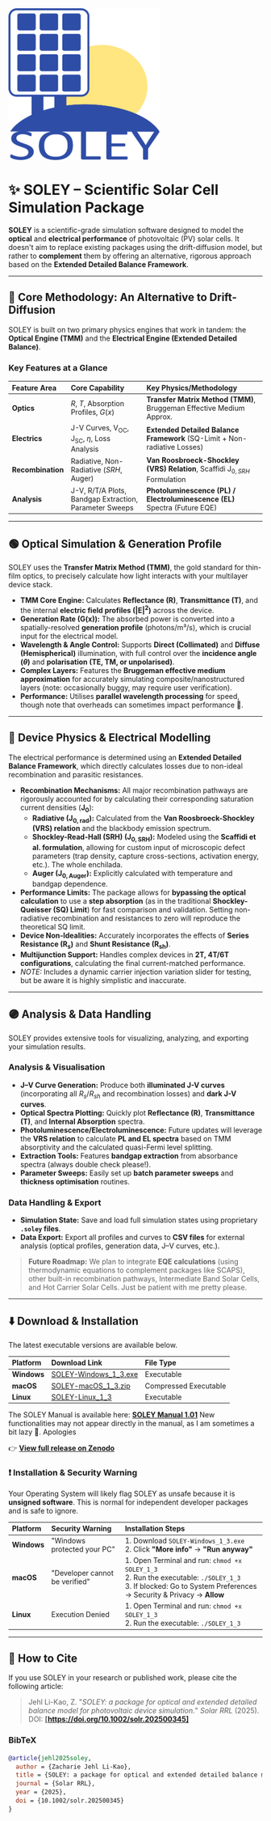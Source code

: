<img src="logo.png" alt="SOLEY Logo" width="300">

# ✨ SOLEY – Scientific Solar Cell Simulation Package

**SOLEY** is a scientific-grade simulation software designed to model the **optical** and **electrical performance** of photovoltaic (PV) solar cells. It doesn't aim to replace existing packages using the drift-diffusion model, but rather to **complement** them by offering an alternative, rigorous approach based on the **Extended Detailed Balance Framework**.

---

## 🔬 Core Methodology: An Alternative to Drift-Diffusion

SOLEY is built on two primary physics engines that work in tandem: the **Optical Engine (TMM)** and the **Electrical Engine (Extended Detailed Balance)**.

### **Key Features at a Glance**

| Feature Area | Core Capability | Key Physics/Methodology |
| :--- | :--- | :--- |
| **Optics** | $R$, $T$, Absorption Profiles, $G(x)$ | **Transfer Matrix Method (TMM)**, Bruggeman Effective Medium Approx. |
| **Electrics** | J-V Curves, $\text{V}_{\text{OC}}$, $\text{J}_{\text{SC}}$, $\eta$, Loss Analysis | **Extended Detailed Balance Framework** (SQ-Limit + Non-radiative Losses) |
| **Recombination** | Radiative, Non-Radiative ($SRH$, Auger) | **Van Roosbroeck-Shockley (VRS) Relation**, Scaffidi $\text{J}_{0,SRH}$ Formulation |
| **Analysis** | J-V, R/T/A Plots, Bandgap Extraction, Parameter Sweeps | **Photoluminescence (PL) / Electroluminescence (EL)** Spectra (Future EQE) |

---

## 🟢 Optical Simulation & Generation Profile

SOLEY uses the **Transfer Matrix Method (TMM)**, the gold standard for thin-film optics, to precisely calculate how light interacts with your multilayer device stack.

* **TMM Core Engine:** Calculates **Reflectance ($\mathbf{R}$)**, **Transmittance ($\mathbf{T}$)**, and the internal **electric field profiles ($\mathbf{|E|^2}$)** across the device.
* **Generation Rate ($\mathbf{G(x)}$):** The absorbed power is converted into a spatially-resolved **generation profile** (photons/m³/s), which is crucial input for the electrical model.
* **Wavelength & Angle Control:** Supports **Direct (Collimated)** and **Diffuse (Hemispherical)** illumination, with full control over the **incidence angle ($\theta$)** and **polarisation (TE, TM, or unpolarised)**.
* **Complex Layers:** Features the **Bruggeman effective medium approximation** for accurately simulating composite/nanostructured layers (note: occasionally buggy, may require user verification).
* **Performance:** Utilises **parallel wavelength processing** for speed, though note that overheads can sometimes impact performance 🗿.

---

## 🔵 Device Physics & Electrical Modelling

The electrical performance is determined using an **Extended Detailed Balance Framework**, which directly calculates losses due to non-ideal recombination and parasitic resistances.

* **Recombination Mechanisms:** All major recombination pathways are rigorously accounted for by calculating their corresponding saturation current densities ($\mathbf{J_{0}}$):
    * **Radiative ($\mathbf{J_{0,rad}}$):** Calculated from the **Van Roosbroeck-Shockley (VRS) relation** and the blackbody emission spectrum.
    * **Shockley-Read-Hall (SRH) ($\mathbf{J_{0,SRH}}$):** Modeled using the **Scaffidi et al. formulation**, allowing for custom input of microscopic defect parameters (trap density, capture cross-sections, activation energy, etc.). The whole enchilada.
    * **Auger ($\mathbf{J_{0,Auger}}$):** Explicitly calculated with temperature and bandgap dependence.
* **Performance Limits:** The package allows for **bypassing the optical calculation** to use a **step absorption** (as in the traditional **Shockley-Queisser (SQ) Limit**) for fast comparison and validation. Setting non-radiative recombination and resistances to zero will reproduce the theoretical SQ limit.
* **Device Non-Idealities:** Accurately incorporates the effects of **Series Resistance ($\mathbf{R_s}$)** and **Shunt Resistance ($\mathbf{R_{sh}}$)**.
* **Multijunction Support:** Handles complex devices in **2T, 4T/6T configurations**, calculating the final current-matched performance.
* *NOTE:* Includes a dynamic carrier injection variation slider for testing, but be aware it is highly simplistic and inaccurate.

---

## 🟣 Analysis & Data Handling

SOLEY provides extensive tools for visualizing, analyzing, and exporting your simulation results.

### **Analysis & Visualisation**
* **J–V Curve Generation:** Produce both **illuminated J-V curves** (incorporating all $R_{s}/R_{sh}$ and recombination losses) and **dark J-V curves**.
* **Optical Spectra Plotting:** Quickly plot **Reflectance ($\mathbf{R}$)**, **Transmittance ($\mathbf{T}$)**, and **Internal Absorption** spectra.
* **Photoluminescence/Electroluminescence:** Future updates will leverage the **VRS relation** to calculate **PL and EL spectra** based on TMM absorptivity and the calculated quasi-Fermi level splitting.
* **Extraction Tools:** Features **bandgap extraction** from absorbance spectra (always double check please!).
* **Parameter Sweeps:** Easily set up **batch parameter sweeps** and **thickness optimisation** routines.

### **Data Handling & Export**
* **Simulation State:** Save and load full simulation states using proprietary **`.soley` files**.
* **Data Export:** Export all profiles and curves to **CSV files** for external analysis (optical profiles, generation data, J–V curves, etc.).

> **Future Roadmap:** We plan to integrate **EQE calculations** (using thermodynamic equations to complement packages like SCAPS), other built-in recombination pathways, Intermediate Band Solar Cells, and Hot Carrier Solar Cells. Just be patient with me pretty please.

---

## ⬇️ Download & Installation

The latest executable versions are available below.

| Platform | Download Link | File Type |
| :--- | :--- | :--- |
| **Windows** | [SOLEY-Windows\_1\_3.exe](https://zenodo.org/records/17144667/files/SOLEY-Windows_1_3.exe?download=1) | Executable |
| **macOS** | [SOLEY-macOS\_1\_3.zip](https://zenodo.org/records/17144667/files/SOLEY-macOS_1_3.zip?download=1) | Compressed Executable |
| **Linux** | [SOLEY-Linux\_1\_3](https://zenodo.org/records/17144667/files/SOLEY-Linux_1_3?download=1) | Executable |

The SOLEY Manual is available here: **[SOLEY Manual 1.01](https://github.com/zacharie-li-kao/SOLEY-PV/blob/main/SOLEY_Manual_1.3.pdf)**
New functionalities may not appear directly in the manual, as I am sometimes a bit lazy 🗿. Apologies

👉 **[View full release on Zenodo](https://zenodo.org/records/16151991)**

### ❗ Installation & Security Warning

Your Operating System will likely flag SOLEY as unsafe because it is **unsigned software**. This is normal for independent developer packages and is safe to ignore.

| Platform | Security Warning | Installation Steps |
| :--- | :--- | :--- |
| **Windows** | "Windows protected your PC" | 1. Download `SOLEY-Windows_1_3.exe`<br>2. Click **"More info"** → **"Run anyway"** |
| **macOS** | "Developer cannot be verified" | 1. Open Terminal and run: `chmod +x SOLEY_1_3`<br>2. Run the executable: `./SOLEY_1_3`<br>3. If blocked: Go to System Preferences → Security & Privacy → **Allow** |
| **Linux** | Execution Denied | 1. Open Terminal and run: `chmod +x SOLEY_1_3`<br>2. Run the executable: `./SOLEY_1_3` |

---

## 📜 How to Cite

If you use SOLEY in your research or published work, please cite the following article:

> Jehl Li-Kao, Z. "*SOLEY: a package for optical and extended detailed balance model for photovoltaic device simulation.*" *Solar RRL* (2025). DOI: **[https://doi.org/10.1002/solr.202500345]**

### **BibTeX**

```bibtex
@article{jehl2025soley,
  author = {Zacharie Jehl Li-Kao},
  title = {SOLEY: a package for optical and extended detailed balance model for photovoltaic device simulation},
  journal = {Solar RRL},
  year = {2025},
  doi = {10.1002/solr.202500345}
}
